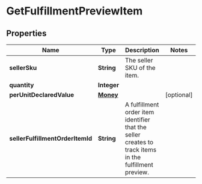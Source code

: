 # GetFulfillmentPreviewItem

## Properties
Name | Type | Description | Notes
------------ | ------------- | ------------- | -------------
**sellerSku** | **String** | The seller SKU of the item. | 
**quantity** | **Integer** |  | 
**perUnitDeclaredValue** | [**Money**](Money.md) |  |  [optional]
**sellerFulfillmentOrderItemId** | **String** | A fulfillment order item identifier that the seller creates to track items in the fulfillment preview. | 
